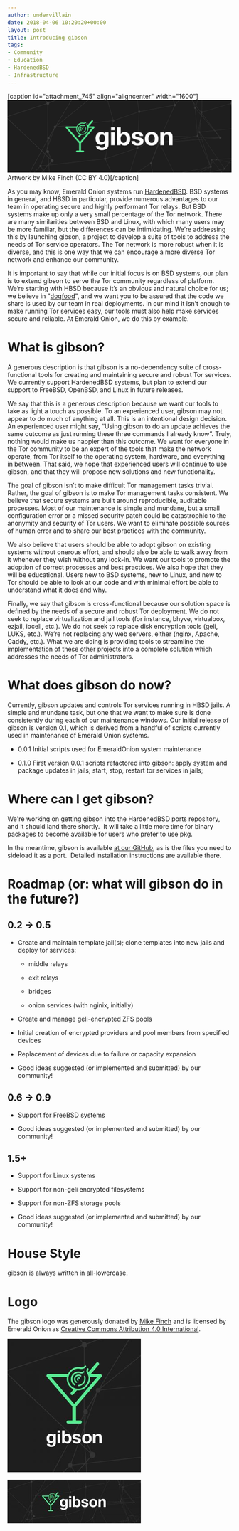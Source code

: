 ```yaml
---
author: undervillain
date: 2018-04-06 10:20:20+00:00
layout: post
title: Introducing gibson
tags:
- Community
- Education
- HardenedBSD
- Infrastructure
---
```


[caption id="attachment_745" align="aligncenter" width="1600"]![](/images/Outline-Long.jpg) Artwork by Mike Finch (CC BY 4.0)[/caption]



As you may know, Emerald Onion systems run [HardenedBSD](https://hardenedbsd.org/). BSD systems in general, and HBSD in particular, provide numerous advantages to our team in operating secure and highly performant Tor relays. But BSD systems make up only a very small percentage of the Tor network. There are many similarities between BSD and Linux, with which many users may be more familiar, but the differences can be intimidating. We’re addressing this by launching gibson, a project to develop a suite of tools to address the needs of Tor service operators. The Tor network is more robust when it is diverse, and this is one way that we can encourage a more diverse Tor network and enhance our community.

It is important to say that while our initial focus is on BSD systems, our plan is to extend gibson to serve the Tor community regardless of platform. We’re starting with HBSD because it’s an obvious and natural choice for us; we believe in "[dogfood](https://en.wikipedia.org/wiki/Eating_your_own_dog_food)", and we want you to be assured that the code we share is used by our team in real deployments. In our mind it isn’t enough to make running Tor services easy, our tools must also help make services secure and reliable. At Emerald Onion, we do this by example.


# What is gibson?


A generous description is that gibson is a no-dependency suite of cross-functional tools for creating and maintaining secure and robust Tor services. We currently support HardenedBSD systems, but plan to extend our support to FreeBSD, OpenBSD, and Linux in future releases.

We say that this is a generous description because we want our tools to take as light a touch as possible. To an experienced user, gibson may not appear to do much of anything at all. This is an intentional design decision. An experienced user might say, “Using gibson to do an update achieves the same outcome as just running these three commands I already know”. Truly, nothing would make us happier than this outcome. We want for everyone in the Tor community to be an expert of the tools that make the network operate, from Tor itself to the operating system, hardware, and everything in between. That said, we hope that experienced users will continue to use gibson, and that they will propose new solutions and new functionality.

The goal of gibson isn’t to make difficult Tor management tasks trivial. Rather, the goal of gibson is to make Tor management tasks consistent. We believe that secure systems are built around reproducible, auditable processes. Most of our maintenance is simple and mundane, but a small configuration error or a missed security patch could be catastrophic to the anonymity and security of Tor users. We want to eliminate possible sources of human error and to share our best practices with the community.

We also believe that users should be able to adopt gibson on existing systems without onerous effort, and should also be able to walk away from it whenever they wish without any lock-in. We want our tools to promote the adoption of correct processes and best practices. We also hope that they will be educational. Users new to BSD systems, new to Linux, and new to Tor should be able to look at our code and with minimal effort be able to understand what it does and why.

Finally, we say that gibson is cross-functional because our solution space is defined by the needs of a secure and robust Tor deployment. We do not seek to replace virtualization and jail tools (for instance, bhyve, virtualbox, ezjail, iocell, etc.). We do not seek to replace disk encryption tools (geli, LUKS, etc.). We’re not replacing any web servers, either (nginx, Apache, Caddy, etc.). What we are doing is providing tools to streamline the implementation of these other projects into a complete solution which addresses the needs of Tor administrators.


# What does gibson do now?


Currently, gibson updates and controls Tor services running in HBSD jails. A simple and mundane task, but one that we want to make sure is done consistently during each of our maintenance windows. Our initial release of gibson is version 0.1, which is derived from a handful of scripts currently used in maintenance of Emerald Onion systems.



 	
  * 0.0.1 Initial scripts used for EmeraldOnion system maintenance

 	
  * 0.1.0 First version 0.0.1 scripts refactored into gibson: apply system and package updates in jails; start, stop, restart tor services in jails;




# Where can I get gibson?


We're working on getting gibson into the HardenedBSD ports repository, and it should land there shortly.  It will take a little more time for binary packages to become available for users who prefer to use pkg.

In the meantime, gibson is available [at our GitHub](https://github.com/emeraldonion/gibson), as is the files you need to sideload it as a port.  Detailed installation instructions are available there.


# Roadmap (or: what will gibson do in the future?)




## 0.2 -> 0.5





 	
  * Create and maintain template jail(s); clone templates into new jails and deploy tor services:

 	
    * middle relays

 	
    * exit relays

 	
    * bridges

 	
    * onion services (with nginix, initially)




 	
  * Create and manage geli-encrypted ZFS pools

 	
  * Initial creation of encrypted providers and pool members from specified devices

 	
  * Replacement of devices due to failure or capacity expansion

 	
  * Good ideas suggested (or implemented and submitted) by our community!




## 0.6 -> 0.9





 	
  * Support for FreeBSD systems

 	
  * Good ideas suggested (or implemented and submitted) by our community!




## 1.5+





 	
  * Support for Linux systems

 	
  * Support for non-geli encrypted filesystems

 	
  * Support for non-ZFS storage pools

 	
  * Good ideas suggested (or implemented and submitted) by our community!




# House Style


gibson is always written in all-lowercase.


# Logo


The gibson logo was generously donated by [Mike Finch](https://twitter.com/mkfnch) and is licensed by Emerald Onion as [Creative Commons Attribution 4.0 International](https://creativecommons.org/licenses/by/4.0/).

[![](/images/Outline-Short-300x300.jpg)](/images/Outline-Short.jpg)

[![](/images/Outline-Long-300x98.jpg)](/images/Outline-Long.jpg)

